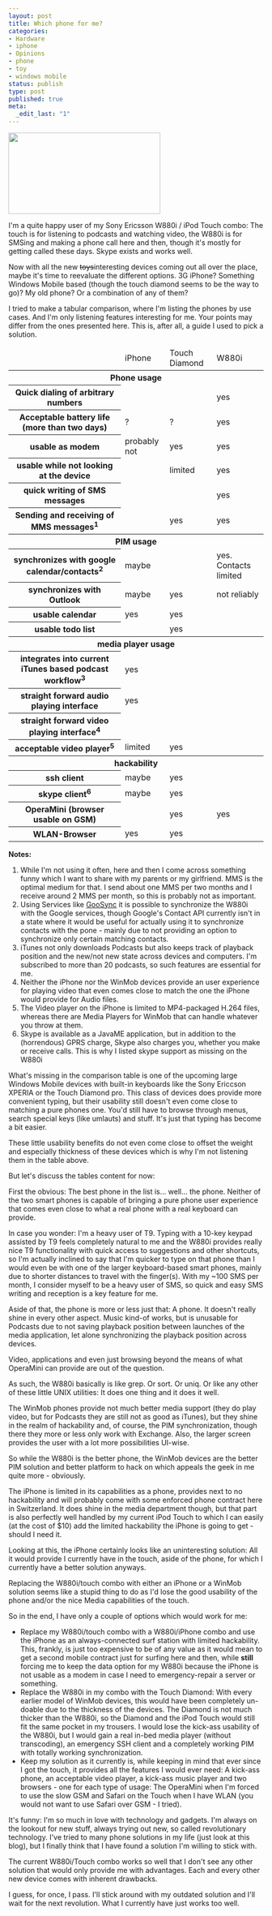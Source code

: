 ```yaml
---
layout: post
title: Which phone for me?
categories:
- Hardware
- iphone
- Opinions
- phone
- toy
- windows mobile
status: publish
type: post
published: true
meta:
  _edit_last: "1"
---
```

<a href="http://www.gnegg.ch/wp-content/uploads/2008/06/whichphone.png"><img class="aligncenter size-full wp-image-416" title="whichphone" src="http://www.gnegg.ch/wp-content/uploads/2008/06/whichphone.png" alt="" width="300" height="160" /></a>

I'm a quite happy user of my Sony Ericsson W880i / iPod Touch combo: The touch is for listening to podcasts and watching video, the W880i is for SMSing and making a phone call here and then, though it's mostly for getting called these days. Skype exists and works well.

Now with all the new <span style="text-decoration: line-through;">toys</span>interesting devices coming out all over the place, maybe it's time to reevaluate the different options. 3G iPhone? Something Windows Mobile based (though the touch diamond seems to be the way to go)? My old phone? Or a combination of any of them?

I tried to make a tabular comparison, where I'm listing the phones by use cases. And I'm only listening features interesting for me. Your points may differ from the ones presented here. This is, after all, a guide I used to pick a solution.
<table id="mobtable" border="0" cellspacing="0" cellpadding="0">
<thead>
<tr>
<td></td>
<td>iPhone</td>
<td>Touch Diamond</td>
<td>W880i</td>
</tr>
</thead>
<tbody>
<tr class="devider">
<th colspan="4">Phone usage</th>
</tr>
<tr>
<th>Quick dialing of arbitrary numbers</th>
<td></td>
<td></td>
<td>yes</td>
</tr>
<tr>
<th>Acceptable battery life (more than two days)</th>
<td>?</td>
<td>?</td>
<td>yes</td>
</tr>
<tr>
<th>usable as modem</th>
<td>probably not</td>
<td>yes</td>
<td>yes</td>
</tr>
<tr>
<th>usable while not looking at the device</th>
<td></td>
<td>limited</td>
<td>yes</td>
</tr>
<tr>
<th>quick writing of SMS messages</th>
<td></td>
<td></td>
<td>yes</td>
</tr>
<tr>
<th>Sending and receiving of MMS messages<sup>1</sup></th>
<td></td>
<td>yes</td>
<td>yes</td>
</tr>
<tr class="devider">
<th colspan="4">PIM usage</th>
</tr>
<tr>
<th>synchronizes with google calendar/contacts<sup>2</sup></th>
<td>maybe</td>
<td></td>
<td>yes. Contacts limited</td>
</tr>
<tr>
<th>synchronizes with Outlook</th>
<td>maybe</td>
<td>yes</td>
<td>not reliably</td>
</tr>
<tr>
<th>usable calendar</th>
<td>yes</td>
<td>yes</td>
<td></td>
</tr>
<tr>
<th>usable todo list</th>
<td></td>
<td>yes</td>
<td></td>
</tr>
<tr class="devider">
<th colspan="4">media player usage</th>
</tr>
<tr>
<th>integrates into current iTunes based podcast workflow<sup>3</sup></th>
<td>yes</td>
<td></td>
<td></td>
</tr>
<tr>
<th>straight forward audio playing interface</th>
<td>yes</td>
<td></td>
<td></td>
</tr>
<tr>
<th>straight forward video playing interface<sup>4</sup></th>
<td></td>
<td></td>
<td></td>
</tr>
<tr>
<th>acceptable video player<sup>5</sup></th>
<td>limited</td>
<td>yes</td>
<td></td>
</tr>
<tr class="devider">
<th colspan="4">hackability</th>
</tr>
<tr>
<th>ssh client</th>
<td>maybe</td>
<td>yes</td>
<td></td>
</tr>
<tr>
<th>skype client<sup>6</sup></th>
<td>maybe</td>
<td>yes</td>
<td></td>
</tr>
<tr>
<th>OperaMini (browser usable on GSM)</th>
<td></td>
<td>yes</td>
<td>yes</td>
</tr>
<tr>
<th>WLAN-Browser</th>
<td>yes</td>
<td>yes</td>
<td></td>
</tr>
</tbody></table>
<strong>Notes:</strong>
<ol>
	<li>While I'm not using it often, here and then I come across something funny which I want to share with my parents or my girlfriend. MMS is the optimal medium for that. I send about one MMS per two months and I receive around 2 MMS per month, so this is probably not as important.</li>
	<li>Using Services like <a href="http://www.goosync.com">GooSync</a> it is possible to synchronize the W880i with the Google services, though Google's Contact API currently isn't in a state where it would be useful for actually using it to synchronize contacts with the pone - mainly due to not providing an option to synchronize only certain matching contacts.</li>
	<li>iTunes not only downloads Podcasts but also keeps track of playback position and the new/not new state across devices and computers. I'm subscribed to more than 20 podcasts, so such features are essential for me.</li>
	<li>Neither the iPhone nor the WinMob devices provide an user experience for playing video that even comes close to match the one the iPhone would provide for Audio files.</li>
	<li> The Video player on the iPhone is limited to MP4-packaged H.264 files, whereas there are Media Players for WinMob that can handle whatever you throw at them.</li>
	<li>Skype is available as a JavaME application, but in addition to the (horrendous) GPRS charge, Skype also charges you, whether you make or receive calls. This is why I listed skype support as missing on the W880i</li>
</ol>
What's missing in the comparison table is one of the upcoming large Windows Mobile devices with built-in keyboards like the Sony Ericcson XPERIA or the Touch Diamond pro. This class of devices does provide more convenient typing, but their usability still doesn't even come close to matching a pure phones one. You'd still have to browse through menus, search special keys (like umlauts) and stuff. It's just that typing has become a bit easier.

These little usability benefits do not even come close to offset the weight and especially thickness of these devices which is why I'm not listening them in the table above.

But let's discuss the tables content for now:

First the obvious: The best phone in the list is... well... the phone. Neither of the two smart phones is capable of bringing a pure phone user experience that comes even close to what a real phone with a real keyboard can provide.

In case you wonder: I'm a heavy user of T9. Typing with a 10-key keypad assisted by T9 feels completely natural to me and the W880i provides really nice T9 functionality with quick access to suggestions and other shortcuts, so I'm actually inclined to say that I'm quicker to type on that phone than I would even be with one of the larger keyboard-based smart phones, mainly due to shorter distances to travel with the finger(s). With my ~100 SMS per month, I consider myself to be a heavy user of SMS, so quick and easy SMS writing and reception is a key feature for me.

Aside of that, the phone is more or less just that: A phone. It doesn't really shine in every other aspect. Music kind-of works, but is unusable for Podcasts due to not saving playback position between launches of the media application, let alone synchronizing the playback position across devices.

Video, applications and even just browsing beyond the means of what OperaMini can provide are out of the question.

As such, the W880i basically is like grep. Or sort. Or uniq. Or like any other of these little UNIX utilities: It does one thing and it does it well.

The WinMob phones provide not much better media support (they do play video, but for Podcasts they are still not as good as iTunes), but they shine in the realm of hackability and, of course, the PIM synchronization, though there they more or less only work with Exchange. Also, the larger screen provides the user with a lot more possibilities UI-wise.

So while the W880i is the better phone, the WinMob devices are the better PIM solution and better platform to hack on which appeals the geek in me quite more - obviously.

The iPhone is limited in its capabilities as a phone, provides next to no hackability and will probably come with some enforced phone contract here in Switzerland. It does shine in the media department though, but that part is also perfectly well handled by my current iPod Touch to which I can easily (at the cost of $10) add the limited hackability the iPhone is going to get - should I need it.

Looking at this, the iPhone certainly looks like an uninteresting solution: All it would provide I currently have in the touch, aside of the phone, for which I currently have a better solution anyways.

Replacing the W880i/touch combo with either an iPhone or a WinMob solution seems like a stupid thing to do as I'd lose the good usability of the phone and/or the nice Media capabilities of the touch.

So in the end,  I have only a couple of options which would work for me:
<ul>
	<li>Replace my W880i/touch combo with a W880i/iPhone combo and use the iPhone as an always-connected surf station with limited hackability. This, frankly, is just too expensive to be of any value as it would mean to get a second mobile contract just for surfing here and then, while <strong>still</strong> forcing me to keep the data option for my W880i because the iPhone is not usable as a modem in case I need to emergency-repair a server or something.</li>
	<li>Replace the W880i in my combo with the Touch Diamond: With every earlier model of WinMob devices, this would have been completely un-doable due to the thickness of the devices. The Diamond is not much thicker than the W880i, so the Diamond and the iPod Touch would still fit the same pocket in my trousers. I would lose the kick-ass usability of the W880i, but I would gain a real in-bed media player (without transcoding), an emergency SSH client and a completely working PIM with totally working synchronization.</li>
	<li>Keep my solution as it currently is, while keeping in mind that ever since I got the touch, it provides all the features I would ever need: A kick-ass phone, an acceptable video player, a kick-ass music player and two browsers - one for each type of usage: The OperaMini when I'm forced to use the slow GSM and Safari on the Touch when I have WLAN (you would not want to use Safari over GSM - I tried).</li>
</ul>
It's funny: I'm so much in love with technology and gadgets. I'm always on the lookout for new stuff, always trying out new, so called revolutionary technology. I've tried to many phone solutions in my life (just look at this blog), but I finally think that I have found a solution I'm willing to stick with.

The current W880i/Touch combo works so well that I don't see any other solution that would only provide me with advantages. Each and every other new device comes with inherent drawbacks.

I guess, for once, I pass. I'll stick around with my outdated solution and I'll wait for the next revolution. What I currently have just works too well.
